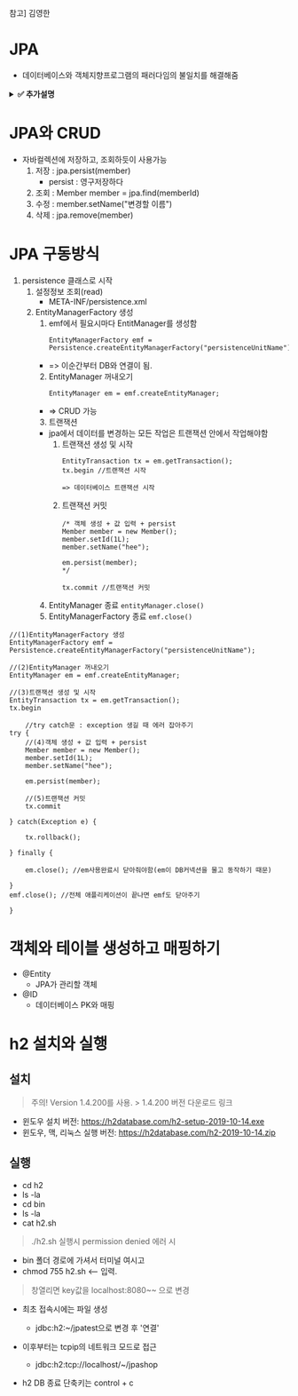 참고] 김영한

# JPA
- 데이터베이스와 객체지향프로그램의 패러다임의 불일치를 해결해줌

<details>
<summary><b> ✅ 추가설명</b></summary>
<div markdown="1">

# Java Persistence API
1. 자바 진영의 ORM 기술 표준
    - 어플리케이션 객체를 RDB 테이블에 자동으로 영속화 해주는 것
2. 인터페이스의 모음
    - JPA2.1 표준 명세를 구현한 3가지 구현체
        - 하이버네이트, EclipseLink, DataNucleus
3. JPA는 어플리케이션과 JDBC 사이에서 동작
    - JAVA 어플리케이션 - JPA - JDBC API - DB

# JPA를 사용해야 하는 이유
- SQL 중심적인 개발에서 객체 중심으로 개발
- 생산성
    - JPA와 CRUD
        1. 저장 : jpa.persist(member)
        2. 조회 : Member member = jpa.find(memberId)
        3. 수정 : member.setName("변경할 이름")
        4. 삭제 : jpa.remove(member)
- 유지보수
    - 기존 
        - 필드 변경 시 모든 SQL 수정
        ```
        public class Member {
            private String memberId;
            private String name;
            private String tel;     <<-- 추가되면,
        }

        Insert Into MEMBER_ID, NAME, TEL) VALUES
        SELECT MEMBER_ID, NAME, TEL FROM MEMBER M
        UPDATE MEMBER SET...TEL = ?
        ```
    - JPA
        - 필드만 추가하면 됨. SQL은 JPA가 처리
- 패러다임의 불일치 해결
    1. JPA와 상속
    2. JPA와 연관관계, 곅체 그래프 탐색
- 성능
- 데이터 접근 추상화와 벤더 독립성
- 표준

</div>
</details>

# JPA와 CRUD
- 자바컬렉션에 저장하고, 조회하듯이 사용가능
    1. 저장 : jpa.persist(member)
        - persist : 영구저장하다
    2. 조회 : Member member = jpa.find(memberId)
    3. 수정 : member.setName("변경할 이름")
    4. 삭제 : jpa.remove(member)

# JPA 구동방식
1. persistence 클래스로 시작
    1. 설정정보 조회(read)
        - META-INF/persistence.xml
    2. EntityManagerFactory 생성
        1. emf에서 필요시마다 EntitManager를 생성함
            ```
            EntityManagerFactory emf = Persistence.createEntityManagerFactory("persistenceUnitName");
            ```
        - => 이순간부터 DB와 연결이 됨.
        2. EntityManager 꺼내오기
            ```
            EntityManager em = emf.createEntityManager;
            ```
        - => CRUD 가능
        3. 트랜잭션
        - jpa에서 데이터를 변경하는 모든 작업은 트랜잭션 안에서 작업해야함
            1. 트랜잭션 생성 및 시작
                ```
                EntityTransaction tx = em.getTransaction();
                tx.begin //트랜잭션 시작
                
                => 데이터베이스 트랜잭션 시작
                ```
            2. 트랜잭션 커밋
                ```
                /* 객체 생성 + 값 입력 + persist
                Member member = new Member();
                member.setId(1L);
                member.setName("hee");

                em.persist(member);
                */

                tx.commit //트랜잭션 커밋
                ```
        4. EntityManager 종료
            ```entityManager.close()```
        5. EntityManagerFactory 종료
            ```emf.close()```
```
//(1)EntityManagerFactory 생성
EntityManagerFactory emf = Persistence.createEntityManagerFactory("persistenceUnitName");

//(2)EntityManager 꺼내오기
EntityManager em = emf.createEntityManager;

//(3)트랜잭션 생성 및 시작
EntityTransaction tx = em.getTransaction();
tx.begin

    //try catch문 : exception 생길 때 에러 잡아주기
try { 
    //(4)객체 생성 + 값 입력 + persist
    Member member = new Member();
    member.setId(1L);
    member.setName("hee");

    em.persist(member);

    //(5)트랜잭션 커밋
    tx.commit

} catch(Exception e) {

    tx.rollback();

} finally {

    em.close(); //em사용완료시 닫아줘야함(em이 DB커넥션을 물고 동작하기 때문)  

}
emf.close(); //전체 애플리케이션이 끝나면 emf도 닫아주기

}
```
# 객체와 테이블 생성하고 매핑하기
- @Entity 
    - JPA가 관리할 객체
- @ID
    - 데이터베이스 PK와 매핑

# h2 설치와 실행

## 설치 
> 주의! Version 1.4.200를 사용. > 1.4.200 버전 다운로드 링크    
- 윈도우 설치 버전: https://h2database.com/h2-setup-2019-10-14.exe 
- 윈도우, 맥, 리눅스 실행 버전: https://h2database.com/h2-2019-10-14.zip

## 실행
- cd h2
- ls -la
- cd bin
- ls -la
- cat h2.sh

> ./h2.sh 실행시 permission denied  에러 시
- bin 폴더 경로에 가셔서 터미널 여시고
- chmod 755 h2.sh    <-- 입력.

> 창열리면 key값을 localhost:8080~~ 으로 변경

- 최초 접속시에는 파일 생성
    - jdbc:h2:~/jpatest으로 변경 후 '연결'
- 이후부터는 tcpip의 네트워크 모드로 접근
    - jdbc:h2:tcp://localhost/~/jpashop

- h2 DB 종료 단축키는 control + c 
